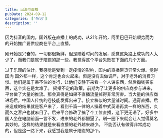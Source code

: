 ```yaml
---
title: 出海与直播
pubDate: 2024-09-12
categories: ['杂记']
description: ''
---
```


  因为抖音的国内，国外版在直播上的成功，从21年开始，阿里巴巴开始顺势而为的开始推广要供应商在平台上直播。

  刚开始是兴奋的，一切都很新鲜，但是随着时间的发展，感觉这条路上成功的人太少了，而我们是属于陪跑的那一些。我觉得这个平台失败在下面的几个方面。
    
  过于乐观的估计。我感觉是受到一定疫情的影响，国内的直播带货异常火爆。觉得国内 国外都一样，这个肯定也会火起来。但是没有去做调严，对于老外的消费习惯。他们是属于呆不住的类行，让他们安静下来看一个人讲东西，然后掏钱买东西，这个实在是太难了。
  摇摆不定的政策，前期为了让更多的供应商参与进来，平台做了大量的推流。那会真得是如果不直播流量掉得非常厉害。当大量的供应商进场后，中国人传统的卷技能发挥出来了。接立棒似的大量铺时间。通宵直播。后来造成的结果就是客户来了，看到千篇一律的人操着中式英语再卖一样的东西，久而久之客户也就麻目了。后来平台修改了搞了个工位直播，这下更无语了。好多中国人坐在电脑前面一言不发，进来的老外都懵逼了。刷一圈下来就会让人觉得莫名其妙的。这样的结果就是来看直播的老外越来越少。
  不能否认有做得非常成功的，但是这一路下来，我感觉我是属于陪跑的那个。


